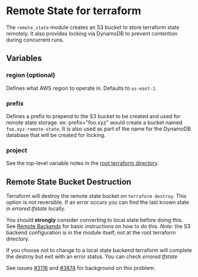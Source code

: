 # Remote State for terraform
The `remote_state` module creates an S3 bucket to store terraform state remotely. It also provides locking via DynamoDB to prevent contention during concurrent runs.

## Variables

### region (optional)
Defines what AWS region to operate in. Defaults to `us-east-1`.

### prefix
Defines a prefix to prepend to the S3 bucket to be created and used for remote state storage. ex: prefix="foo.xyz" would create a bucket named `foo.xyz-remote-state`. It is also used as part of the name for the DynamoDB database that will be created for locking.

### project
See the top-level variable notes in the [root terraform directory](../README.md).

## Remote State Bucket Destruction
Terraform will destroy the remote state bucket on `terraform destroy`. This option is not reversible.  If an error occurs you can find the last known state in *errored.tfstate* locally.

You should **strongly** consider converting to local state before doing this. See [Remote Backends](https://www.terraform.io/intro/getting-started/remote.html) for basic instructions on how to do this. *Note*: the S3 backend configuration is in the module itself, not at the root terraform directory.

If you choose not to change to a local state backend terraform will complete the destroy but exit with an error status. You can check *errored.tfstate*

See issues [#3116](https://github.com/hashicorp/terraform/issues/3116) and [#3874](https://github.com/hashicorp/terraform/issues/3874) for background on this problem. 
